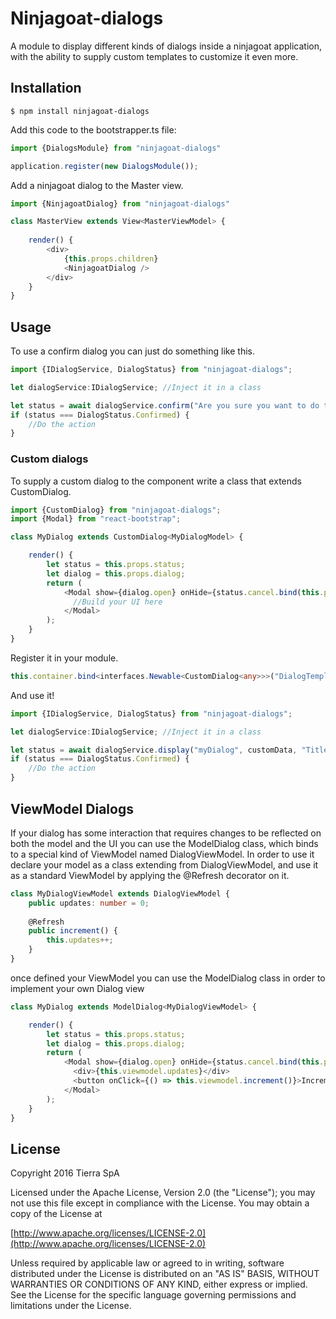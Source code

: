 # Ninjagoat-dialogs

A module to display different kinds of dialogs inside a ninjagoat application, with the ability to supply custom templates to customize it even more.

## Installation

`
$ npm install ninjagoat-dialogs
`

Add this code to the bootstrapper.ts file:

```typescript
import {DialogsModule} from "ninjagoat-dialogs"

application.register(new DialogsModule());
```

Add a ninjagoat dialog to the Master view.

```typescript
import {NinjagoatDialog} from "ninjagoat-dialogs"

class MasterView extends View<MasterViewModel> {
    
    render() {
        <div>
            {this.props.children}
            <NinjagoatDialog />
        </div>
    }
}
```

## Usage

To use a confirm dialog you can just do something like this.

```typescript
import {IDialogService, DialogStatus} from "ninjagoat-dialogs";

let dialogService:IDialogService; //Inject it in a class

let status = await dialogService.confirm("Are you sure you want to do this?");
if (status === DialogStatus.Confirmed) {
    //Do the action
}
```

### Custom dialogs

To supply a custom dialog to the component write a class that extends CustomDialog.

```typescript
import {CustomDialog} from "ninjagoat-dialogs";
import {Modal} from "react-bootstrap";

class MyDialog extends CustomDialog<MyDialogModel> {

    render() {
        let status = this.props.status;
        let dialog = this.props.dialog;
        return (
            <Modal show={dialog.open} onHide={status.cancel.bind(this.props.status)}>
              //Build your UI here
            </Modal>
        );
    }
}
```

Register it in your module.

```typescript
this.container.bind<interfaces.Newable<CustomDialog<any>>>("DialogTemplate").toConstructor(MyDialog).whenTargetNamed("myDialog")
```

And use it!

```typescript
import {IDialogService, DialogStatus} from "ninjagoat-dialogs";

let dialogService:IDialogService; //Inject it in a class

let status = await dialogService.display("myDialog", customData, "Title");
if (status === DialogStatus.Confirmed) {
    //Do the action
}
```

## ViewModel Dialogs
If your dialog has some interaction that requires changes to be reflected on both the model and the UI you can use the ModelDialog class, which binds to a special kind of ViewModel named DialogViewModel.
In order to use it declare your model as a class extending from DialogViewModel, and use it as a standard ViewModel by applying the @Refresh decorator on it.

```typescript
class MyDialogViewModel extends DialogViewModel {
    public updates: number = 0;
     
    @Refresh
    public increment() {
        this.updates++;
    }
}
```
once defined your ViewModel you can use the ModelDialog class in order to implement your own Dialog view

```typescript
class MyDialog extends ModelDialog<MyDialogViewModel> {

    render() {
        let status = this.props.status;
        let dialog = this.props.dialog;
        return (
            <Modal show={dialog.open} onHide={status.cancel.bind(this.props.status)}>
              <div>{this.viewmodel.updates}</div>
              <button onClick={() => this.viewmodel.increment()}>Increment</button>
            </Modal>
        );
    }
}
```

## License

Copyright 2016 Tierra SpA

Licensed under the Apache License, Version 2.0 (the "License");
you may not use this file except in compliance with the License.
You may obtain a copy of the License at

[http://www.apache.org/licenses/LICENSE-2.0](http://www.apache.org/licenses/LICENSE-2.0)

Unless required by applicable law or agreed to in writing, software
distributed under the License is distributed on an "AS IS" BASIS,
WITHOUT WARRANTIES OR CONDITIONS OF ANY KIND, either express or implied.
See the License for the specific language governing permissions and
limitations under the License.
